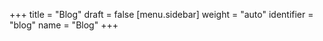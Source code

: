 +++
title = "Blog"
draft = false
[menu.sidebar]
  weight = "auto"
  identifier = "blog"
  name = "Blog"
+++
